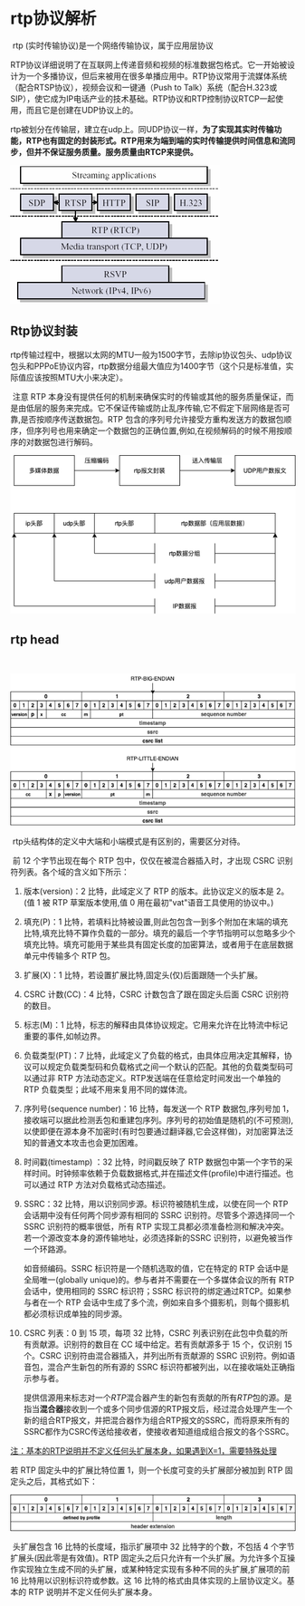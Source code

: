 # rtp协议解析

​	rtp (实时传输协议)是一个网络传输协议，属于应用层协议

​	RTP协议详细说明了在互联网上传递音频和视频的标准数据包格式。它一开始被设计为一个多播协议，但后来被用在很多单播应用中。RTP协议常用于流媒体系统（配合RTSP协议），视频会议和一键通（Push to Talk）系统（配合H.323或SIP），使它成为IP电话产业的技术基础。RTP协议和RTP控制协议RTCP一起使用，而且它是创建在UDP协议上的。

​	rtp被划分在传输层，建立在udp上。同UDP协议一样，**为了实现其实时传输功能，RTP也有固定的封装形式。RTP用来为端到端的实时传输提供时间信息和流同步，但并不保证服务质量。服务质量由RTCP来提供。**

![rtp](./img/rtp.png)

## Rtp协议封装

​	rtp传输过程中，根据以太网的MTU一般为1500字节，去除ip协议包头、udp协议包头和PPPoE协议内容，rtp数据分组最大值应为1400字节（这个只是标准值，实际值应该按照MTU大小来决定）。

​	注意 RTP 本身没有提供任何的机制来确保实时的传输或其他的服务质量保证，而是由低层的服务来完成。它不保证传输或防止乱序传输,它不假定下层网络是否可靠,是否按顺序传送数据包。RTP 包含的序列号允许接受方重构发送方的数据包顺序，但序列号也用来确定一个数据包的正确位置,例如,在视频解码的时候不用按顺序的对数据包进行解码。

<img src="./img/rtp协议传输过程.png"  />

## rtp head

​		

![rtp-head](./img/rtp-head.png)



​	rtp头结构体的定义中大端和小端模式是有区别的，需要区分对待。

​	前 12 个字节出现在每个 RTP 包中，仅仅在被混合器插入时，才出现 CSRC 识别符列表。各个域的含义如下所示：

1. 版本(version)：2 比特，此域定义了 RTP 的版本。此协议定义的版本是 2。(值 1 被 RTP 草案版本使用,值 0 用在最初"vat"语音工具使用的协议中。)

2. 填充(P)：1 比特，若填料比特被设置,则此包包含一到多个附加在末端的填充比特,填充比特不算作负载的一部分。填充的最后一个字节指明可以忽略多少个填充比特。填充可能用于某些具有固定长度的加密算法，或者用于在底层数据单元中传输多个 RTP 包。

3. 扩展(X)：1 比特，若设置扩展比特,固定头(仅)后面跟随一个头扩展。

4. CSRC 计数(CC)：4 比特，CSRC 计数包含了跟在固定头后面 CSRC 识别符的数目。

5. 标志(M)：1 比特，标志的解释由具体协议规定。它用来允许在比特流中标记重要的事件,如帧边界。

6. 负载类型(PT)：7 比特，此域定义了负载的格式，由具体应用决定其解释，协议可以规定负载类型码和负载格式之间一个默认的匹配。其他的负载类型码可以通过非 RTP 方法动态定义。RTP发送端在任意给定时间发出一个单独的 RTP 负载类型；此域不用来复用不同的媒体流。

7. 序列号(sequence number)：16 比特，每发送一个 RTP 数据包,序列号加 1，接收端可以据此检测丢包和重建包序列。序列号的初始值是随机的(不可预测),以使即便在源本身不加密时(有时包要通过翻译器,它会这样做)，对加密算法泛知的普通文本攻击也会更加困难。

8. 时间戳(timestamp) ：32 比特，时间戳反映了 RTP 数据包中第一个字节的采样时间。时钟频率依赖于负载数据格式,并在描述文件(profile)中进行描述。也可以通过 RTP 方法对负载格式动态描述。

9. SSRC：32 比特，用以识别同步源。标识符被随机生成，以使在同一个 RTP 会话期中没有任何两个同步源有相同的 SSRC 识别符。尽管多个源选择同一个 SSRC 识别符的概率很低，所有 RTP 实现工具都必须准备检测和解决冲突。若一个源改变本身的源传输地址，必须选择新的SSRC 识别符，以避免被当作一个环路源。

   如音频编码。SSRC 标识符是一个随机选取的值，它在特定的 RTP 会话中是全局唯一(globally unique)的。参与者并不需要在一个多媒体会议的所有 RTP 会话中，使用相同的 SSRC 标识符；SSRC 标识符的绑定通过RTCP。如果参与者在一个 RTP 会话中生成了多个流，例如来自多个摄影机，则每个摄影机都必须标识成单独的同步源。

10. CSRC 列表：0 到 15 项，每项 32 比特，CSRC 列表识别在此包中负载的所有贡献源。识别符的数目在 CC 域中给定。若有贡献源多于 15 个，仅识别 15 个。CSRC 识别符由混合器插入，并列出所有贡献源的 SSRC 识别符。例如语音包，混合产生新包的所有源的 SSRC 标识符都被列出，以在接收端处正确指示参与者。

    提供信源用来标志对一个*RTP*混合器产生的新包有贡献的所有*RTP*包的源。是指当**混合器**接收到一个或多个同步信源的RTP报文后，经过混合处理产生一个新的组合RTP报文，并把混合器作为组合RTP报文的SSRC，而将原来所有的SSRC都作为CSRC传送给接收者，使接收者知道组成组合报文的各个SSRC。

<u>注：基本的RTP说明并不定义任何头扩展本身，如果遇到X=1，需要特殊处理</u>

若 RTP 固定头中的扩展比特位置 1，则一个长度可变的头扩展部分被加到 RTP 固定头之后，其格式如下：

![rtp_header_extension](./img/rtp_header_extension.png)

​	头扩展包含 16 比特的长度域，指示扩展项中 32 比特字的个数，不包括 4 个字节扩展头(因此零是有效值)。RTP 固定头之后只允许有一个头扩展。为允许多个互操作实现独立生成不同的头扩展，或某种特定实现有多种不同的头扩展,扩展项的前 16 比特用以识别标识符或参数。这 16 比特的格式由具体实现的上层协议定义。基本的 RTP 说明并不定义任何头扩展本身。

